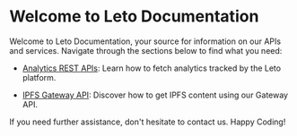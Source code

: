 # Welcome to Leto Documentation

Welcome to Leto Documentation, your source for information on our APIs and services. Navigate through the sections below to find what you need:

- [Analytics REST APIs](https://letodev.gitbook.io/leto-documentation-1/Analytics): Learn how to fetch analytics tracked by the Leto platform.

- [IPFS Gateway API](https://letodev.gitbook.io/leto-documentation-1/gateway-api-doc): Discover how to get IPFS content using our Gateway API.

If you need further assistance, don't hesitate to contact us. Happy Coding!
